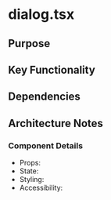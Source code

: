 # dialog.tsx

## Purpose

## Key Functionality

## Dependencies

## Architecture Notes

### Component Details
- Props: 
- State: 
- Styling: 
- Accessibility: 
